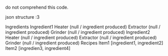 do not comprehend this code.

json structure :3

Ingredients
  Ingredient1
    Heater (null / ingredient produced)
    Extractor (null / ingredient produced)
    Grinder (null / ingredient produced)
  Ingredient2
    Heater (null / ingredient produced)
    Extractor (null / ingredient produced)
    Grinder (null / ingredient produced)
Recipes
  Item1
    [ingredient1, ingredient2]
  Item2
    [ingredien3, ingredient4]
    
